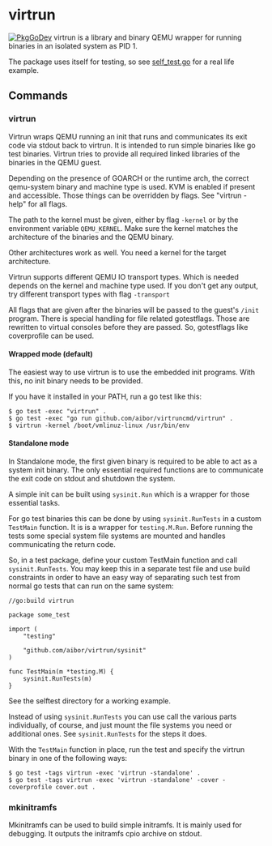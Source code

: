 # virtrun

[![PkgGoDev](https://pkg.go.dev/badge/github.com/aibor/virtrun)](https://pkg.go.dev/github.com/aibor/virtrun)
virtrun is a library and binary QEMU wrapper for running binaries in an 
isolated system as PID 1.

The package uses itself for testing, so see 
[self_test.go](selftest/standalone_test.go) for a real life example.

## Commands

### virtrun

Virtrun wraps QEMU running an init that runs and communicates its exit code 
via stdout back to virtrun. It is intended to run simple binaries like 
go test binaries. Virtrun tries to provide all required linked libraries of the
binaries in the QEMU guest.

Depending on the presence of GOARCH or the runtime arch, the correct
qemu-system binary and machine type is used. KVM is enabled if present and
accessible. Those things can be overridden by flags. See "virtrun -help"
for all flags.

The path to the kernel must be given, either by flag `-kernel` or by the 
environment variable `QEMU_KERNEL`. Make sure the kernel matches the 
architecture of the binaries and the QEMU binary.

Other architectures work as well. You need a kernel for the target
architecture.

Virtrun supports different QEMU IO transport types. Which is needed depends on 
the kernel and machine type used. If you don't get any output, try different
transport types with flag `-transport`

All flags that are given after the binaries will be passed to the guest's 
`/init` program. There is special handling for file related gotestflags. Those
are rewritten to virtual consoles before they are passed. So, gotestflags like 
coverprofile can be used.

#### Wrapped mode (default)

The easiest way to use virtrun is to use the embedded init programs. With this, 
no init binary needs to be provided. 

If you have it installed in your PATH, run a go test like this:

```
$ go test -exec "virtrun" .
$ go test -exec "go run github.com/aibor/virtruncmd/virtrun" .
$ virtrun -kernel /boot/vmlinuz-linux /usr/bin/env
```

#### Standalone mode

In Standalone mode, the first given binary is required to be able to act as a 
system init binary. The only essential required functions are to communicate 
the exit code on stdout and shutdown the system. 

A simple init can be built using `sysinit.Run` which is a wrapper for those 
essential tasks.

For go test binaries this can be done by using `sysinit.RunTests` in a custom
`TestMain` function. It is is a wrapper for `testing.M.Run`. Before running the 
tests some special system file systems are mounted and handles communicating 
the return code.

So, in a test package, define your custom TestMain function and call
`sysinit.RunTests`. You may keep this in a separate test file and use build 
constraints in order to have an easy way of separating such test from normal go
tests that can run on the same system:

```
//go:build virtrun

package some_test

import (
    "testing"

    "github.com/aibor/virtrun/sysinit"
)

func TestMain(m *testing.M) {
    sysinit.RunTests(m)
}
```

See the selftest directory for a working example.

Instead of using `sysinit.RunTests` you can use call the various parts 
individually, of course, and just mount the file systems you need or additional 
ones. See `sysinit.RunTests` for the steps it does.

With the `TestMain` function in place, run the test and specify the virtrun
binary in one of the following ways:

```
$ go test -tags virtrun -exec 'virtrun -standalone' .
$ go test -tags virtrun -exec 'virtrun -standalone' -cover -coverprofile cover.out .
```

### mkinitramfs

Mkinitramfs can be used to build simple initramfs. It is mainly used for
debugging. It outputs the initramfs cpio archive on stdout.
